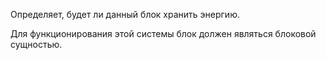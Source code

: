 Определяет, будет ли данный блок хранить энергию.

Для функционирования этой системы блок должен являться блоковой сущностью.